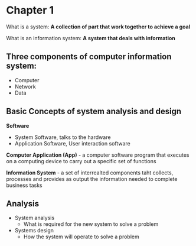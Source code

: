 # Chapter 1

What is a system:
**A collection of part that work together to achieve a goal**

What is an information system:
**A system that deals with information**

## Three components of computer information system:

- Computer
- Network
- Data

## Basic Concepts of system analysis and design

**Software**
- System Software, talks to the hardware
- Application Software, User interaction software

**Computer Application (App)** - a computer software program that executes on a computing device to carry out a specific set of functions 

**Information System** - a set of interrealted components taht collects, processes and provides as output the information needed to complete business tasks

## Analysis 

- System analysis
    - What is required for the new system to solve a problem
- Systems design
    - How the system will operate to solve a problem
